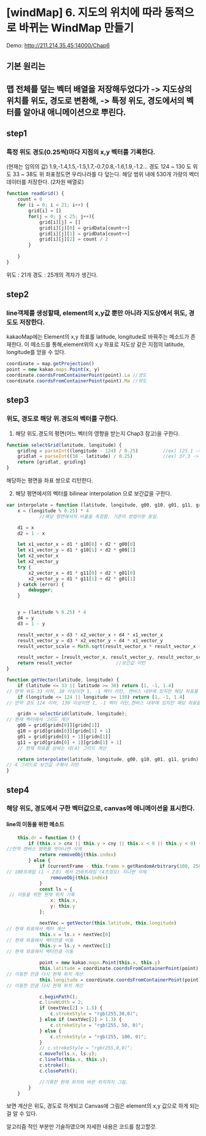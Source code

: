 # [windMap] 6. 지도의 위치에 따라 동적으로 바뀌는 WindMap 만들기

Demo: http://211.214.35.45:14000/Chap6

기본 원리는
---
맵 전체를 덮는 벡터 배열을 저장해두었다가 
->
지도상의 위치를 위도, 경도로 변환해,
->
특정 위도, 경도에서의 벡터를 알아내 애니메이션으로 뿌린다.
---

## step1 
### 특정 위도 경도(0.25씩)마다 지점의 x,y 벡터를 기록한다. 
(현재는 임의의 값)
1.9,-1.4,1.5,-1.5,1.7,-0.7,0.8,-1.6,1.9,-1.2...
경도 124 ~ 130 도
위도 33 ~ 38도
위 좌표정도면 우리나라를 다 덮는다.
해당 범위 내에 530개 가량의 벡터 데이터를 저장한다. (2차원 배열로)
```javascript
function readGrid() {
    count = 0
    for (i = 0; i < 21; i++) {
        grid[i] = []
        for(j = 0; j < 25; j++){
            grid[i][j] = []
            grid[i][j][0] = gridData[count++]
            grid[i][j][1] = gridData[count++]
            grid[i][j][2] = count / 2
        }
        
    }
}
```
위도 : 21개
경도 : 25개의 
격자가 생긴다.



## step2 
### line객체를 생성할때, element의 x,y값 뿐만 아니라 지도상에서 위도, 경도도 저장한다.
kakaoMap에는 Element의 x,y 좌표를 latitude, longitude로 바꿔주는 메소드가 존재한다.
이 메소드를 통해,element위의 x,y 좌표로 지도상 같은 지점의 latitude, longitude를 얻을 수 있다.
```javascript
coordinate = map.getProjection()
point = new kakao.maps.Point(x, y)
coordinate.coordsFromContainerPoint(point).La //경도
coordinate.coordsFromContainerPoint(point).Ma //위도
```

## step3
### 위도, 경도로 해당 위.경도의 벡터를 구한다.

1. 해당 위도.경도의 평면(어느 벡터의 영향을 받는지 Chap3 참고)을 구한다.
```javascript
function selectGrid(latitude, longitude) {                                
    gridlng = parseInt((longitude - 124) / 0.25)         //ex) 125.1 -> 4 
    gridlat = parseInt((38 - latitude) / 0.25)           //ex) 37.3 -> 2
    return [gridlat, gridlng]
}
```
해당하는 평면을 좌표 쌍으로 리턴한다.

2. 해당 평면에서의 벡터를 bilinear interpolation 으로 보간값을 구한다.
```javascript
var interpolate = function (latitude, longitude, g00, g10, g01, g11, gridn) {
    x = (longitude % 0.25) * 4
			//해당 평면에서의 비율을 측정함.	기존의 방법이랑 동일.

    d1 = x
    d2 = 1 - x

    let x1_vector_x = d1 * g10[0] + d2 * g00[0]
    let x1_vector_y = d1 * g10[1] + d2 * g00[1]
    let x2_vector_x
    let x2_vector_y
    try {
        x2_vector_x = d1 * g11[0] + d2 * g01[0]
        x2_vector_y = d1 * g11[1] + d2 * g01[1]
    } catch (error) {
        debugger;
    }


    y = (latitude % 0.25) * 4
    d4 = y
    d3 = 1 - y

    result_vector_x = d3 * x2_vector_x + d4 * x1_vector_x
    result_vector_y = d3 * x2_vector_y + d4 * x1_vector_y
    result_vector_scale = Math.sqrt(result_vector_x * result_vector_x + result_vector_y * result_vector_y)

    result_vector = [result_vector_x, result_vector_y, result_vector_scale]
    return result_vector                //보간값 리턴
}

function getVector(latitude, longitude) {                       
    if (latitude <= 33 || latitude >= 38) return [1, -1, 1.4]             
// 만약 위도 33 이하, 38 이상이면 1, -1 벡터 리턴, 캔버스 내부에 있지만 해당 좌표를 가질 수 있다.
    if (longitude <= 124 || longitude >= 130) return [1, -1, 1.4]         
// 만약 경도 124 이하, 130 이상이면 1, -1 벡터 리턴,캔버스 내부에 있지만 해당 좌표를 가질 수 있다.

    gridn = selectGrid(latitude, longitude);                            
// 현재 벡터에서 그리드 계산
    g00 = grid[gridn[0]][gridn[1]]                                      
    g10 = grid[gridn[0]][gridn[1] + 1]
    g01 = grid[gridn[0] + 1][gridn[1]]
    g11 = grid[gridn[0] + 1][gridn[1] + 1]                              
    // 현재 좌표를 감싸는 네(4) 그리드 계산

    return interpolate(latitude, longitude, g00, g10, g01, g11, gridn)      
// 4 그리드로 보간값 구해서 리턴
}
```

## step4
### 해당 위도, 경도에서 구한 벡터값으로, canvas에 애니메이션을 표시한다.

#### line의 이동을 위한 메소드
```javascript
    this.dr = function () {
        if (this.x > cnx || this.y > cny || this.x < 0 || this.y < 0) {                
//만약 캔버스 범위를 벗어나면 삭제
            return removeObj(this.index)
        } else {
            if (currentFrame - this.frame > getRandomArbitrary(100, 250)) {             
// 100프레임 (1 ~ 2초) 에서 250프레임 (4초정도) 지나면 삭제
                removeObj(this.index)
            }
            const ls = {                                                               
 // 이동을 위한 현재 위치 기록
                x: this.x,
                y: this.y
            };

            nextVec = getVector(this.latitude, this.longitude)                          
// 현재 좌표에서 벡터 계산
            this.x = ls.x + nextVec[0]                                                  
// 현재 좌표에서 벡터만큼 이동                                                                                                      
            this.y = ls.y + nextVec[1]                                                  
// 현재 좌표에서 벡터만큼 이동                                                                                                      

            point = new kakao.maps.Point(this.x, this.y)
            this.latitude = coordinate.coordsFromContainerPoint(point).Ma              
// 이동한 만큼 다시 현재 위치 계산
            this.longitude = coordinate.coordsFromContainerPoint(point).La              
// 이동한 만큼 다시 현재 위치 계산

            c.beginPath();
            c.lineWidth = 2;
            if (nextVec[2] > 1.5) {
                c.strokeStyle = "rgb(255,30,0)";
            } else if (nextVec[2] > 1.3) {
                c.strokeStyle = "rgb(255, 50, 0)";
            } else {
                c.strokeStyle = "rgb(255, 100, 0)";
            }
            // c.strokeStyle = "rgb(255,0,0)";
            c.moveTo(ls.x, ls.y);
            c.lineTo(this.x, this.y);
            c.stroke();
            c.closePath();

            //기록한 현재 위치와 바뀐 위치까지 그림.
        }
    }
```
보면 계산은 위도, 경도로 하게되고
Canvas에 그림은 element의 x,y 값으로 하게 되는걸 알 수 있다.

알고리즘 적인 부분만 기술하였으며 자세한 내용은 코드를 참고할것.

